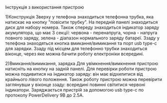 Інструкція з використання пристрою

1)Конструкція
Зверху у телефона знаходиться телефонна трубка, яка натискає на кнопку "повісити трубку". На передній панелі знаходиться диск для набору номера.
Також спереду знаходиться індикатор заряду акумулятора, що має 3 секції: червона - перенапруга, чорна - напруга повного заряду, зелена - діапазон нормального заряду батареї. Ззаду у телефона
знаходяться кнопка вмикання/вимикання та порт usb type-c для зарядки. Ззаду під місцем для телефонно трубки знаходиться віконце, через яке можна бачити роботу електроніки всередині.

2)Вмикання/вимикання, зарядка
Для увімкнення/вимкнення пристрою натисніть на кнопку на задній панелі. Для перевірки роботи пристрою можна подивитися на індикатор заряду: він має відхилитися від крайнього лівого положення.
Також роботу пристрою можна перевірити заглянувши у віконце ззаду: всередині повинні світитися червоні індикатори.
Заряджається пристрій за допомогою usb type-c по протоколу PowerDelivery 9В до 2.5А. 
